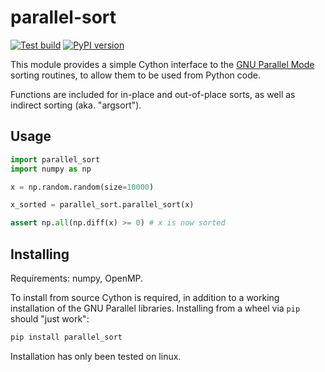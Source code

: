# parallel-sort

[![Test build](https://github.com/calvin-sykes/cython_parallel_sort/actions/workflows/python-package.yml/badge.svg)](https://github.com/calvin-sykes/cython_parallel_sort/actions/workflows/python-package.yml) [![PyPI version](https://badge.fury.io/py/parallel-sort.svg)](https://badge.fury.io/py/parallel-sort)

This module provides a simple Cython interface to the [GNU Parallel Mode](https://gcc.gnu.org/onlinedocs/libstdc++/manual/parallel_mode.html) sorting routines, to allow them to be used from Python code.

Functions are included for in-place and out-of-place sorts, as well as indirect sorting (aka. "argsort").

## Usage

````python
import parallel_sort
import numpy as np

x = np.random.random(size=10000)

x_sorted = parallel_sort.parallel_sort(x)

assert np.all(np.diff(x) >= 0) # x is now sorted
````

## Installing

Requirements: numpy, OpenMP.

To install from source Cython is required, in addition to a working installation of the GNU Parallel libraries.
Installing from a wheel via `pip` should "just work":

````bash
pip install parallel_sort
````

Installation has only been tested on linux.